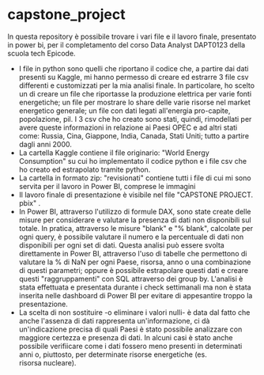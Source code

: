 # capstone_project

In questa repository è possibile trovare i vari file e il lavoro finale, presentato in power bi, per il completamento del corso Data Analyst DAPT0123 della scuola tech Epicode.
- I file in python sono quelli che riportano il codice che, a partire dai dati presenti su Kaggle, mi hanno permesso di creare ed estrarre 3 file csv differenti e customizzati per la mia analisi finale.
  In particolare, ho scelto un di creare un file che riportasse la produzione elettrica per varie fonti energetiche; un file per mostrare lo share delle varie risorse nel market energetico generale;
  un file con dati legati all'energia pro-capite, popolazione, pil. I 3 csv che ho creato sono stati, quindi, rimodellati per avere queste informazioni in relazione ai Paesi OPEC e ad altri stati come: Russia, Cina,   Giappone, India, Canada, Stati Uniti; tutto a partire dagli anni 2000.
- La cartella Kaggle contiene il file originario: "World Energy Consumption" su cui ho implementato il codice python e i file csv che ho creato ed estrapolato tramite python.
- La cartella in formato zip: "revisionati" contiene tutti i file di cui mi sono servita per il lavoro in Power BI, comprese le immagini
- Il lavoro finale di presentazione è visibile nel file "CAPSTONE PROJECT. pbix" .
- In Power BI, attraverso l'utilizzo di formule DAX, sono state create delle misure per considerare e valutare la presenza di dati non disponibili sul totale. In pratica, attraverso le misure "blank" e
  "%  blank", calcolate per ogni query, è possibile valutare il numero e la percentuale di dati non disponibili per ogni set di dati. Questa analisi può essere svolta direttamente in Power BI, attraverso l'uso di     tabelle che permettono di valutare la % di NaN per ogni Paese, risorsa, anno o una combinazione di questi parametri; oppure è possibile estrapolare questi dati e creare questi "raggruppamenti" con SQL attraverso    dei group by. L'analisi è stata effettuata e presentata durante i check settimanali ma non è stata inserita nelle dashboard di Power BI per evitare di appesantire troppo la presentazione.
- La scelta di non sostituire -o eliminare i valori nulli- è data dal fatto che anche l'assenza di dati rappresenta un'informazione, ci dà un'indicazione precisa di quali Paesi è stato possibile analizzare con        maggiore certezza e presenza di dati. In alcuni casi è stato anche possibile verifiicare come i dati fossero meno presenti in determinati anni o, piuttosto, per determinate risorse energetiche (es.       
  risorsa nucleare).
